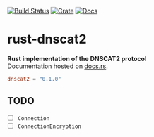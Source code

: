 [![Build Status](https://travis-ci.org/avitex/rust-dnscat2.svg)](https://travis-ci.org/avitex/rust-dnscat2)
[![Crate](https://img.shields.io/crates/v/dnscat2.svg)](https://crates.io/crates/dnscat2)
[![Docs](https://docs.rs/dnscat2/badge.svg)](https://docs.rs/dnscat2)

# rust-dnscat2

**Rust implementation of the DNSCAT2 protocol**  
Documentation hosted on [docs.rs](https://docs.rs/dnscat2).

```toml
dnscat2 = "0.1.0"
```

## TODO

- [ ] `Connection`
- [ ] `ConnectionEncryption`
